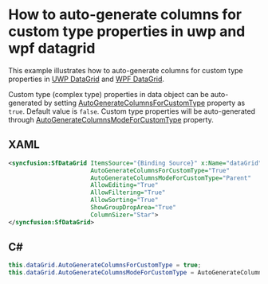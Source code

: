 # How to auto-generate columns for custom type properties in uwp and wpf datagrid

This example illustrates how to auto-generate columns for custom type properties in [UWP DataGrid](https://www.syncfusion.com/uwp-ui-controls/datagrid) and [WPF DataGrid](https://www.syncfusion.com/wpf-controls/datagrid).

Custom type (complex type) properties in data object can be auto-generated by setting [AutoGenerateColumnsForCustomType](https://help.syncfusion.com/cr/wpf/Syncfusion.UI.Xaml.Grid.SfGridBase.html#Syncfusion_UI_Xaml_Grid_SfGridBase_AutoGenerateColumnsForCustomType) property as `true`. Default value is `false`.
Custom type properties will be auto-generated through [AutoGenerateColumnsModeForCustomType](https://help.syncfusion.com/cr/wpf/Syncfusion.UI.Xaml.Grid.SfGridBase.html#Syncfusion_UI_Xaml_Grid_SfGridBase_AutoGenerateColumnsForCustomType) property.

## XAML

``` xml
<syncfusion:SfDataGrid ItemsSource="{Binding Source}" x:Name="dataGrid"
                       AutoGenerateColumnsForCustomType="True"
                       AutoGenerateColumnsModeForCustomType="Parent"
                       AllowEditing="True"
                       AllowFiltering="True" 
                       AllowSorting="True" 
                       ShowGroupDropArea="True"
                       ColumnSizer="Star">
</syncfusion:SfDataGrid>
```

## C#

``` c#
this.dataGrid.AutoGenerateColumnsForCustomType = true;
this.dataGrid.AutoGenerateColumnsModeForCustomType = AutoGenerateColumnsModeForCustomType.Parent;
```